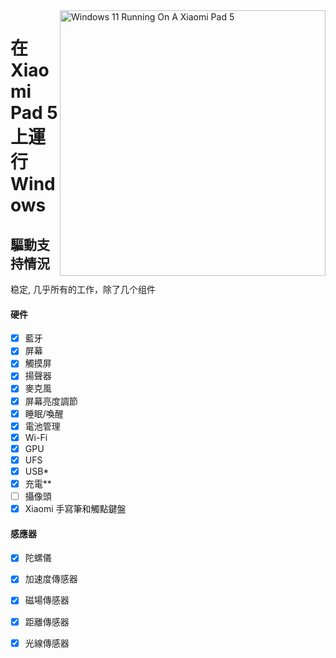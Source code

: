 <img align="right" src="https://raw.githubusercontent.com/erdilS/Port-Windows-11-Xiaomi-Pad-5/main/nabu.png" width="425" alt="Windows 11 Running On A Xiaomi Pad 5">

# 在 Xiaomi Pad 5 上運行 Windows

## 驅動支持情況
稳定, 几乎所有的工作，除了几个组件

#### 硬件
- [X] 藍牙
- [X] 屏幕
- [X] 觸摸屏
- [X] 揚聲器
- [X] 麥克風
- [X] 屏幕亮度調節
- [X] 睡眠/喚醒
- [X] 電池管理
- [X] Wi-Fi
- [X] GPU
- [X] UFS
- [X] USB*
- [X] 充電**
- [ ] 攝像頭
- [X] Xiaomi 手寫筆和觸點鍵盤

#### 感應器
- [X] 陀螺儀
- [X] 加速度傳感器
- [X] 磁場傳感器
- [X] 距離傳感器
- [X] 光線傳感器


